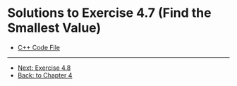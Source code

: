 # Solutions to Exercise 4.7 (Find the Smallest Value)

-   [C++ Code File](e04_07.cpp)

---

-   [Next: Exercise 4.8](04_08.md)
-   [Back: to Chapter 4](README.md)

